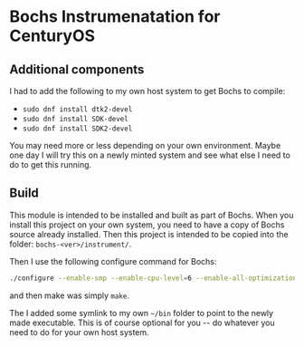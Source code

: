 # Bochs Instrumenatation for CenturyOS

## Additional components

I had to add the following to my own host system to get Bochs to compile:
* `sudo dnf install dtk2-devel`
* `sudo dnf install SDK-devel`
* `sudo dnf install SDK2-devel`

You may need more or less depending on your own environment.  Maybe one day I will try this on a newly minted system and see what else I need to do to get this running.


## Build

This module is intended to be installed and built as part of Bochs.  When you install this project on your own system, you need to have a copy of Bochs source already installed.  Then this project is intended to be copied into the folder: `bochs-<ver>/instrument/`.

Then I use the following configure command for Bochs:

```bash
./configure --enable-smp --enable-cpu-level=6 --enable-all-optimizations --enable-x86-64  --enable-pci --enable-vmx --enable-debugger --enable-disasm --enable-debugger-gui --enable-logging --enable-fpu --enable-3dnow --enable-sb16=dummy --enable-cdrom --enable-x86-debugger --enable-iodebug --disable-plugins --disable-docbook --with-x --with-x11 --with-term --with-sdl2 --enable-instrumentation="instrument/instrumentation"
```

and then make was simply `make`.

The I added some symlink to my own `~/bin` folder to point to the newly made executable.  This is of course optional for you -- do whatever you need to do for your own host system.

